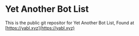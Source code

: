 # Yet Another Bot List

This is the public git repositor for Yet Another Bot List, Found at [https://yabl.xyz](https://yabl.xyz)  

